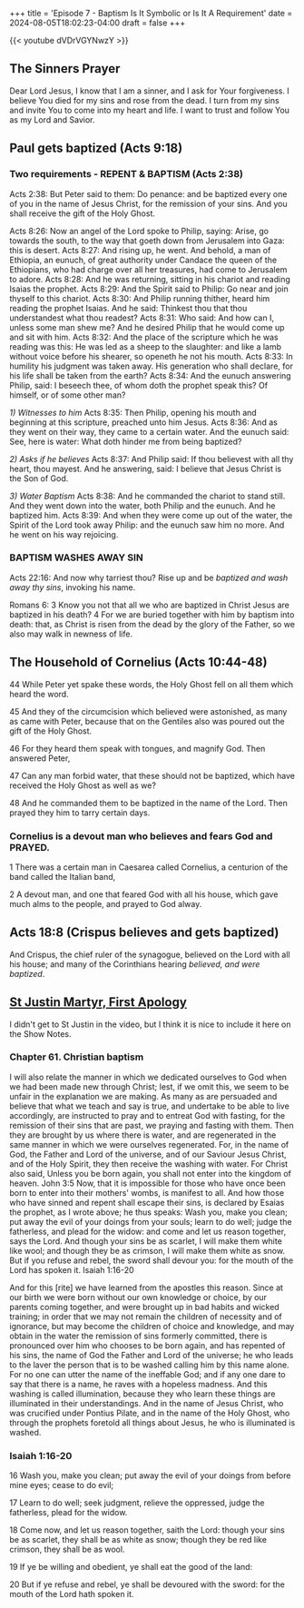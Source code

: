 +++
title = 'Episode 7 - Baptism Is It Symbolic or Is It A Requirement'
date = 2024-08-05T18:02:23-04:00
draft = false 
+++

{{< youtube dVDrVGYNwzY >}}

## The Sinners Prayer
Dear Lord Jesus, I know that I am a sinner, and I ask for Your forgiveness. I believe You died for my sins and rose from the dead. I turn from my sins and invite You to come into my heart and life. I want to trust and follow You as my Lord and Savior.

## Paul gets baptized (Acts 9:18)
### Two requirements - REPENT & BAPTISM (Acts 2:38)
Acts 2:38:
But Peter said to them: Do penance: and be baptized every one of you in the name of Jesus Christ, for the remission of your sins. And you shall receive the gift of the Holy Ghost.

Acts 8:26:
Now an angel of the Lord spoke to Philip, saying: Arise, go towards the south, to the way that goeth down from Jerusalem into Gaza: this is desert.
Acts 8:27:
And rising up, he went. And behold, a man of Ethiopia, an eunuch, of great authority under Candace the queen of the Ethiopians, who had charge over all her treasures, had come to Jerusalem to adore.
Acts 8:28:
And he was returning, sitting in his chariot and reading Isaias the prophet.
Acts 8:29:
And the Spirit said to Philip: Go near and join thyself to this chariot.
Acts 8:30:
And Philip running thither, heard him reading the prophet Isaias. And he said: Thinkest thou that thou understandest what thou readest?
Acts 8:31:
Who said: And how can I, unless some man shew me? And he desired Philip that he would come up and sit with him.
Acts 8:32:
And the place of the scripture which he was reading was this: He was led as a sheep to the slaughter: and like a lamb without voice before his shearer, so openeth he not his mouth.
Acts 8:33:
In humility his judgment was taken away. His generation who shall declare, for his life shall be taken from the earth?
Acts 8:34:
And the eunuch answering Philip, said: I beseech thee, of whom doth the prophet speak this? Of himself, or of some other man?


_1) Witnesses to him_ Acts 8:35:
Then Philip, opening his mouth and beginning at this scripture, preached unto him Jesus.
Acts 8:36:
And as they went on their way, they came to a certain water. And the eunuch said: See, here is water: What doth hinder me from being baptized?

_2) Asks if he believes_
Acts 8:37:
And Philip said: If thou believest with all thy heart, thou mayest. And he answering, said: I believe that Jesus Christ is the Son of God.

_3) Water Baptism_
Acts 8:38:
And he commanded the chariot to stand still. And they went down into the water, both Philip and the eunuch. And he baptized him.
Acts 8:39:
And when they were come up out of the water, the Spirit of the Lord took away Philip: and the eunuch saw him no more. And he went on his way rejoicing.

### BAPTISM WASHES AWAY SIN
Acts 22:16:
And now why tarriest thou? Rise up and be *baptized and _wash away thy sins_*, invoking his name.

Romans 6:
3 Know you not that all we who are baptized in Christ Jesus are baptized in his death? 
4 For we are buried together with him by baptism into death: that, as Christ is risen from the dead by the glory of the Father, so we also may walk in newness of life. 

## The Household of Cornelius (Acts 10:44-48)
44 While Peter yet spake these words, the Holy Ghost fell on all them which heard the word.

45 And they of the circumcision which believed were astonished, as many as came with Peter, because that on the Gentiles also was poured out the gift of the Holy Ghost.

46 For they heard them speak with tongues, and magnify God. Then answered Peter,

47 Can any man forbid water, that these should not be baptized, which have received the Holy Ghost as well as we?

48 And he commanded them to be baptized in the name of the Lord. Then prayed they him to tarry certain days.

### Cornelius is a devout man who believes and fears God and PRAYED. 

1 There was a certain man in Caesarea called Cornelius, a centurion of the band called the Italian band,

2 A devout man, and one that feared God with all his house, which gave much alms to the people, and prayed to God alway.

## Acts 18:8 (Crispus believes and gets baptized)
And Crispus, the chief ruler of the synagogue, believed on the Lord with all his house; and many of the Corinthians hearing _believed, and were baptized_.

## [St Justin Martyr, First Apology](https://www.newadvent.org/fathers/0126.htm)
I didn't get to St Justin in the video, but I think it is nice to include it here on the Show Notes. 
### Chapter 61. Christian baptism
I will also relate the manner in which we dedicated ourselves to God when we had been made new through Christ; lest, if we omit this, we seem to be unfair in the explanation we are making. As many as are persuaded and believe that what we teach and say is true, and undertake to be able to live accordingly, are instructed to pray and to entreat God with fasting, for the remission of their sins that are past, we praying and fasting with them. Then they are brought by us where there is water, and are regenerated in the same manner in which we were ourselves regenerated. For, in the name of God, the Father and Lord of the universe, and of our Saviour Jesus Christ, and of the Holy Spirit, they then receive the washing with water. For Christ also said, Unless you be born again, you shall not enter into the kingdom of heaven. John 3:5 Now, that it is impossible for those who have once been born to enter into their mothers' wombs, is manifest to all. And how those who have sinned and repent shall escape their sins, is declared by Esaias the prophet, as I wrote above; he thus speaks: Wash you, make you clean; put away the evil of your doings from your souls; learn to do well; judge the fatherless, and plead for the widow: and come and let us reason together, says the Lord. And though your sins be as scarlet, I will make them white like wool; and though they be as crimson, I will make them white as snow. But if you refuse and rebel, the sword shall devour you: for the mouth of the Lord has spoken it. Isaiah 1:16-20

And for this [rite] we have learned from the apostles this reason. Since at our birth we were born without our own knowledge or choice, by our parents coming together, and were brought up in bad habits and wicked training; in order that we may not remain the children of necessity and of ignorance, but may become the children of choice and knowledge, and may obtain in the water the remission of sins formerly committed, there is pronounced over him who chooses to be born again, and has repented of his sins, the name of God the Father and Lord of the universe; he who leads to the laver the person that is to be washed calling him by this name alone. For no one can utter the name of the ineffable God; and if any one dare to say that there is a name, he raves with a hopeless madness. And this washing is called illumination, because they who learn these things are illuminated in their understandings. And in the name of Jesus Christ, who was crucified under Pontius Pilate, and in the name of the Holy Ghost, who through the prophets foretold all things about Jesus, he who is illuminated is washed.

### Isaiah 1:16-20
16 Wash you, make you clean; put away the evil of your doings from before mine eyes; cease to do evil;

17 Learn to do well; seek judgment, relieve the oppressed, judge the fatherless, plead for the widow.

18 Come now, and let us reason together, saith the Lord: though your sins be as scarlet, they shall be as white as snow; though they be red like crimson, they shall be as wool.

19 If ye be willing and obedient, ye shall eat the good of the land:

20 But if ye refuse and rebel, ye shall be devoured with the sword: for the mouth of the Lord hath spoken it.
